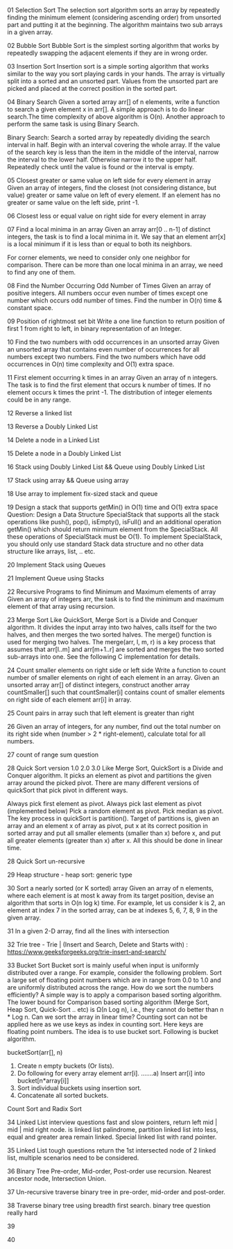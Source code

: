 01 Selection Sort
The selection sort algorithm sorts an array by repeatedly finding the minimum element (considering ascending order) from unsorted part and putting it at the beginning. The algorithm maintains two sub arrays in a given array.

02 Bubble Sort
Bubble Sort is the simplest sorting algorithm that works by repeatedly swapping the adjacent elements if they are in wrong order.

03 Insertion Sort
Insertion sort is a simple sorting algorithm that works similar to the way you sort playing cards in your hands. The array is virtually split into a sorted and an unsorted part. Values from the unsorted part are picked and placed at the correct position in the sorted part.

04 Binary Search
Given a sorted array arr[] of n elements, write a function to search a given element x in arr[].
A simple approach is to do linear search.The time complexity of above algorithm is O(n). Another approach to perform the same task is using Binary Search.

Binary Search: Search a sorted array by repeatedly dividing the search interval in half. Begin with an interval covering the whole array. If the value of the search key is less than the item in the middle of the interval, narrow the interval to the lower half. Otherwise narrow it to the upper half. Repeatedly check until the value is found or the interval is empty.

05 Closest greater or same value on left side for every element in array
Given an array of integers, find the closest (not considering distance, but value) greater or same value on left of every element. If an element has no greater or same value on the left side, print -1.

06 Closest less or equal value on right side for every element in array

07 Find a local minima in an array
Given an array arr[0 .. n-1] of distinct integers, the task is to find a local minima in it. We say that an element arr[x] is a local minimum if it is less than or equal to both its neighbors.

For corner elements, we need to consider only one neighbor for comparison.
There can be more than one local minima in an array, we need to find any one of them.

08 Find the Number Occurring Odd Number of Times
Given an array of positive integers. All numbers occur even number of times except one number which occurs odd number of times. Find the number in O(n) time & constant space.

09 Position of rightmost set bit
Write a one line function to return position of first 1 from right to left, in binary representation of an Integer.

10 Find the two numbers with odd occurrences in an unsorted array
Given an unsorted array that contains even number of occurrences for all numbers except two numbers. Find the two numbers which have odd occurrences in O(n) time complexity and O(1) extra space.

11 First element occurring k times in an array
Given an array of n integers. The task is to find the first element that occurs k number of times. If no element occurs k times the print -1. The distribution of integer elements could be in any range.

12 Reverse a linked list

13 Reverse a Doubly Linked List

14 Delete a node in a Linked List

15 Delete a node in a Doubly Linked List

16 Stack using Doubly Linked List && Queue using Doubly Linked List

17 Stack using array && Queue using array

18 Use array to implement fix-sized stack and queue

19 Design a stack that supports getMin() in O(1) time and O(1) extra space
Question: Design a Data Structure SpecialStack that supports all the stack operations like push(), pop(), isEmpty(), isFull() and an additional operation getMin() which should return minimum element from the SpecialStack. All these operations of SpecialStack must be O(1). To implement SpecialStack, you should only use standard Stack data structure and no other data structure like arrays, list, .. etc.

20 Implement Stack using Queues

21 Implement Queue using Stacks

22 Recursive Programs to find Minimum and Maximum elements of array
Given an array of integers arr, the task is to find the minimum and maximum element of that array using recursion.

23 Merge Sort
Like QuickSort, Merge Sort is a Divide and Conquer algorithm. It divides the input array into two halves, calls itself for the two halves, and then merges the two sorted halves. The merge() function is used for merging two halves. The merge(arr, l, m, r) is a key process that assumes that arr[l..m] and arr[m+1..r] are sorted and merges the two sorted sub-arrays into one. See the following C implementation for details.

24 Count smaller elements on right side or left side
Write a function to count number of smaller elements on right of each element in an array. Given an unsorted array arr[] of distinct integers, construct another array countSmaller[] such that countSmaller[i] contains count of smaller elements on right side of each element arr[i] in array.

25 Count pairs in array such that left element is greater than right

26 Given an array of integers, for any number, find out the total number on its right side when (number > 2 * right-element), calculate total for all numbers.

27 count of range sum question

28 Quick Sort version 1.0 2.0 3.0
Like Merge Sort, QuickSort is a Divide and Conquer algorithm. It picks an element as pivot and partitions the given array around the picked pivot. There are many different versions of quickSort that pick pivot in different ways.

Always pick first element as pivot.
Always pick last element as pivot (implemented below)
Pick a random element as pivot.
Pick median as pivot.
The key process in quickSort is partition(). Target of partitions is, given an array and an element x of array as pivot, put x at its correct position in sorted array and put all smaller elements (smaller than x) before x, and put all greater elements (greater than x) after x. All this should be done in linear time.

28 Quick Sort un-recursive

29 Heap structure - heap sort: generic type

30 Sort a nearly sorted (or K sorted) array
Given an array of n elements, where each element is at most k away from its target position, devise an algorithm that sorts in O(n log k) time. For example, let us consider k is 2, an element at index 7 in the sorted array, can be at indexes 5, 6, 7, 8, 9 in the given array.

31 In a given 2-D array, find all the lines with intersection

32 Trie tree - Trie | (Insert and Search, Delete and Starts with) : https://www.geeksforgeeks.org/trie-insert-and-search/

33 Bucket Sort
Bucket sort is mainly useful when input is uniformly distributed over a range. For example, consider the following problem.
Sort a large set of floating point numbers which are in range from 0.0 to 1.0 and are uniformly distributed across the range. How do we sort the numbers efficiently?
A simple way is to apply a comparison based sorting algorithm. The lower bound for Comparison based sorting algorithm (Merge Sort, Heap Sort, Quick-Sort .. etc) is Ω(n Log n), i.e., they cannot do better than n * Log n.
Can we sort the array in linear time? Counting sort can not be applied here as we use keys as index in counting sort. Here keys are floating point numbers.
The idea is to use bucket sort. Following is bucket algorithm.

bucketSort(arr[], n)
1) Create n empty buckets (Or lists).
2) Do following for every array element arr[i].
.......a) Insert arr[i] into bucket[n*array[i]]
3) Sort individual buckets using insertion sort.
4) Concatenate all sorted buckets.

Count Sort and Radix Sort

34 Linked List interview questions
fast and slow pointers, return left mid | mid | mid right node. is linked list palindrome, partition linked list into less, equal and greater area remain linked. Special linked list with rand pointer.

35 Linked List tough questions
return the 1st intersected node of 2 linked list, multiple scenarios need to be considered.

36 Binary Tree
Pre-order, Mid-order, Post-order use recursion. Nearest ancestor node, Intersection Union.

37 Un-recursive traverse binary tree in pre-order, mid-order and post-order.

38 Traverse binary tree using breadth first search. binary tree question really hard

39

40









